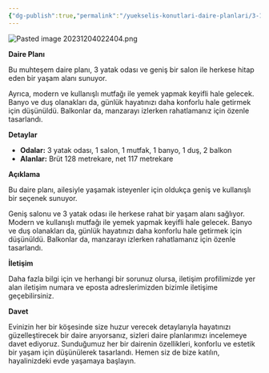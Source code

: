 ```yaml
---
{"dg-publish":true,"permalink":"/yuekselis-konutlari-daire-planlari/3-1-normal-kat-daire-plani-ti-p3/"}
---
```


![Pasted image 20231204022404.png](/img/user/Resim%20Ar%C5%9Fivi/Pasted%20image%2020231204022404.png)

**Daire Planı**

Bu muhteşem daire planı, 3 yatak odası ve geniş bir salon ile herkese hitap eden bir yaşam alanı sunuyor. 

Ayrıca, modern ve kullanışlı mutfağı ile yemek yapmak keyifli hale gelecek. Banyo ve duş olanakları da, günlük hayatınızı daha konforlu hale getirmek için düşünüldü. Balkonlar da, manzarayı izlerken rahatlamanız için özenle tasarlandı.

**Detaylar**

- **Odalar:** 3 yatak odası, 1 salon, 1 mutfak, 1 banyo, 1 duş, 2 balkon
- **Alanlar:** Brüt 128 metrekare, net 117 metrekare

**Açıklama**

Bu daire planı, ailesiyle yaşamak isteyenler için oldukça geniş ve kullanışlı bir seçenek sunuyor. 

Geniş salonu ve 3 yatak odası ile herkese rahat bir yaşam alanı sağlıyor. Modern ve kullanışlı mutfağı ile yemek yapmak keyifli hale gelecek. Banyo ve duş olanakları da, günlük hayatınızı daha konforlu hale getirmek için düşünüldü. Balkonlar da, manzarayı izlerken rahatlamanız için özenle tasarlandı.

**İletişim**

Daha fazla bilgi için ve herhangi bir sorunuz olursa, iletişim profilimizde yer alan iletişim numara ve eposta adreslerimizden bizimle iletişime geçebilirsiniz.

**Davet**

Evinizin her bir köşesinde size huzur verecek detaylarıyla hayatınızı güzelleştirecek bir daire arıyorsanız, sizleri daire planlarımızı incelemeye davet ediyoruz. Sunduğumuz her bir dairenin özellikleri, konforlu ve estetik bir yaşam için düşünülerek tasarlandı. Hemen siz de bize katılın, hayalinizdeki evde yaşamaya başlayın.